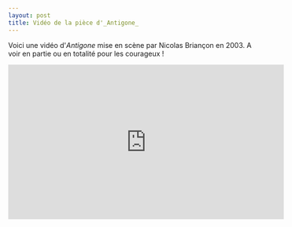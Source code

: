 ```yaml
---
layout: post
title: Vidéo de la pièce d'_Antigone_
---
```


Voici une vidéo d'_Antigone_ mise en scène par Nicolas Briançon en 2003. A voir en partie ou en totalité pour les courageux ! 

<iframe width="560" height="315" src="https://www.youtube.com/embed/mxG_sQClVFk" frameborder="0" allowfullscreen></iframe>

